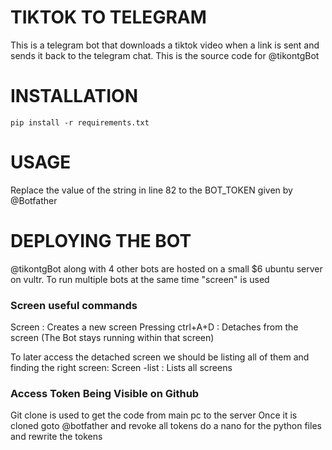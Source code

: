 # TIKTOK TO TELEGRAM
This is a telegram bot that downloads a tiktok video when a link is sent and sends it back to the telegram chat. This is the source code for @tikontgBot

# INSTALLATION
```pip install -r requirements.txt```

# USAGE
Replace the value of the string in line 82 to the BOT_TOKEN given by @Botfather

# DEPLOYING THE BOT
@tikontgBot along with 4 other bots are hosted on a small $6 ubuntu server on vultr. To run multiple bots at the same time "screen" is used

### Screen useful commands
Screen : Creates a new screen
Pressing ctrl+A+D : Detaches from the screen (The Bot stays running within that screen)

To later access the detached screen we should be listing all of them and finding the right screen:
Screen -list : Lists all screens

### Access Token Being Visible on Github
Git clone is used to get the code from main pc to the server
Once it is cloned goto @botfather and revoke all tokens
do a nano for the python files and rewrite the tokens


